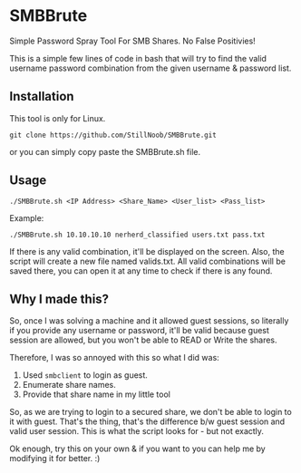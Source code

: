 # SMBBrute
Simple Password Spray Tool For SMB Shares. No False Positivies!

This is a simple few lines of code in bash that will try to find the valid username password combination from the given username & password list.

## Installation

This tool is only for Linux.

`git clone https://github.com/StillNoob/SMBBrute.git`

or you can simply copy paste the SMBBrute.sh file. 

## Usage

`./SMBBrute.sh <IP Address> <Share_Name> <User_list> <Pass_list>`

Example:

`./SMBBrute.sh 10.10.10.10 nerherd_classified users.txt pass.txt`

If there is any valid combination, it'll be displayed on the screen. Also, the script will create a new file named valids.txt. All valid combinations will be saved there, you can open it at any time to check if there is any found. 

## Why I made this?
So, once I was solving a machine and it allowed guest sessions, so literally if you provide any username or password, it'll be valid because guest session are allowed, but you won't be able to READ or Write the shares.

Therefore, I was so annoyed with this so what I did was:
1. Used `smbclient` to login as guest.
2. Enumerate share names.
3. Provide that share name in my little tool

So, as we are trying to login to a secured share, we don't be able to login to it with guest. That's the thing, that's the difference b/w guest session and valid user session. This is what the script looks for - but not exactly.

Ok enough, try this on your own & if you want to you can help me by modifying it for better. :)

